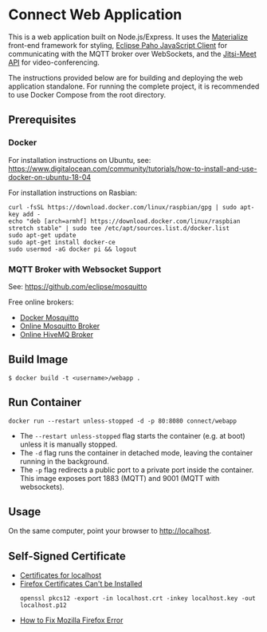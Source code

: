 # Connect Web Application

This is a web application built on Node.js/Express. It uses the [Materialize](https://materializecss.com/) front-end framework for styling, [Eclipse Paho JavaScript Client](https://www.eclipse.org/paho/clients/js/) for communicating with the MQTT broker over WebSockets, and the [Jitsi-Meet API](https://github.com/jitsi/jitsi-meet/blob/master/doc/api.md) for video-conferencing.

The instructions provided below are for building and deploying the web application standalone. For running the complete project, it is recommended to use Docker Compose from the root directory.

## Prerequisites

### Docker

For installation instructions on Ubuntu, see: https://www.digitalocean.com/community/tutorials/how-to-install-and-use-docker-on-ubuntu-18-04

For installation instructions on Rasbian:

```
curl -fsSL https://download.docker.com/linux/raspbian/gpg | sudo apt-key add -
echo "deb [arch=armhf] https://download.docker.com/linux/raspbian stretch stable" | sudo tee /etc/apt/sources.list.d/docker.list
sudo apt-get update
sudo apt-get install docker-ce
sudo usermod -aG docker pi && logout
```

### MQTT Broker with Websocket Support

See: https://github.com/eclipse/mosquitto

Free online brokers:

-   [Docker Mosquitto](https://github.com/toke/docker-mosquitto)
-   [Online Mosquitto Broker](https://test.mosquitto.org)
-   [Online HiveMQ Broker](https://broker.hivemq.com)

## Build Image

```
$ docker build -t <username>/webapp .
```

## Run Container

```
docker run --restart unless-stopped -d -p 80:8080 connect/webapp
```

-   The `--restart unless-stopped` flag starts the container (e.g. at boot) unless it is manually stopped.
-   The `-d` flag runs the container in detached mode, leaving the container running in the background.
-   The `-p` flag redirects a public port to a private port inside the container. This image exposes port 1883 (MQTT) and 9001 (MQTT with websockets).

## Usage

On the same computer, point your browser to [http://localhost](http://localhost).

## Self-Signed Certificate
* [Certificates for localhost](https://letsencrypt.org/docs/certificates-for-localhost/)
* [Firefox Certificates Can't be Installed](https://security.stackexchange.com/questions/163199/firefox-certificate-can-t-be-installed)
	```
	openssl pkcs12 -export -in localhost.crt -inkey localhost.key -out localhost.p12
	```
* [How to Fix Mozilla Firefox Error](https://aboutssl.org/how-to-fix-mozilla-pkix-self-signed-cert-error/)